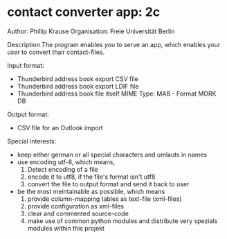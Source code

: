 contact converter app: 2c
=======

Author:         Phillip Krause
Organisation:   Freie Universität Berlin

Description
The program enables *you* to serve an app, which enables your *user* to convert thair contact-files.

Input format: 
- Thunderbird address book export CSV file
- Thunderbird address book export LDIF file
- Thunderbird address book file itself MIME Type: MAB - Format MORK DB

Output format:
- CSV file for an Outlook import

Special interests:
- keep either german or all special characters and umlauts in names 
- use encoding utf-8, which means, 
  1. Detect encoding of a file
  2. encode it to utf8, if the file's format isn't utf8
  3. convert the file to output format and send it back to user
- be the most meintainable as possible, which means
  1. provide column-mapping tables as text-file (xml-files)
  2. provide configuration as xml-files
  2. clear and commented source-code
  3. make use of common python modules and distribute very spezials modules within this projekt



